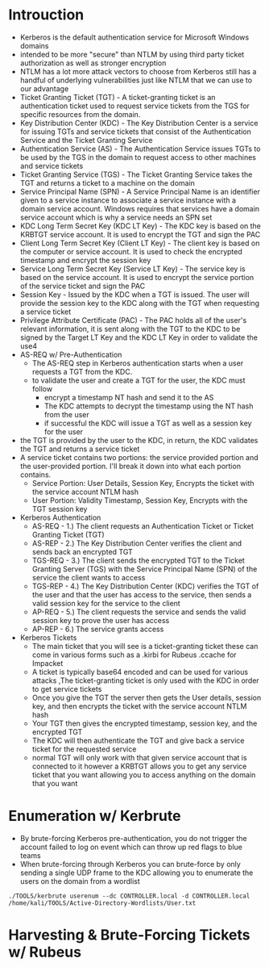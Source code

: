 # Introuction
- Kerberos is the default authentication service for Microsoft Windows domains
- intended to be more "secure" than NTLM by using third party ticket authorization as well as stronger encryption
- NTLM has a lot more attack vectors to choose from Kerberos still has a handful of underlying vulnerabilities just like NTLM that we can use to our advantage
- Ticket Granting Ticket (TGT) - A ticket-granting ticket is an authentication ticket used to request service tickets from the TGS for specific resources from the domain.
- Key Distribution Center (KDC) - The Key Distribution Center is a service for issuing TGTs and service tickets that consist of the Authentication Service and the Ticket Granting Service
- Authentication Service (AS) - The Authentication Service issues TGTs to be used by the TGS in the domain to request access to other machines and service tickets
- Ticket Granting Service (TGS) - The Ticket Granting Service takes the TGT and returns a ticket to a machine on the domain
- Service Principal Name (SPN) - A Service Principal Name is an identifier given to a service instance to associate a service instance with a domain service account. Windows requires that services have a domain service account which is why a service needs an SPN set
- KDC Long Term Secret Key (KDC LT Key) - The KDC key is based on the KRBTGT service account. It is used to encrypt the TGT and sign the PAC
- Client Long Term Secret Key (Client LT Key) - The client key is based on the computer or service account. It is used to check the encrypted timestamp and encrypt the session key
- Service Long Term Secret Key (Service LT Key) - The service key is based on the service account. It is used to encrypt the service portion of the service ticket and sign the PAC
- Session Key - Issued by the KDC when a TGT is issued. The user will provide the session key to the KDC along with the TGT when requesting a service ticket
- Privilege Attribute Certificate (PAC) - The PAC holds all of the user's relevant information, it is sent along with the TGT to the KDC to be signed by the Target LT Key and the KDC LT Key in order to validate the use4
- AS-REQ w/ Pre-Authentication
  - The AS-REQ step in Kerberos authentication starts when a user requests a TGT from the KDC.
  - to validate the user and create a TGT for the user, the KDC must follow
    - encrypt a timestamp NT hash and send it to the AS
    - The KDC attempts to decrypt the timestamp using the NT hash from the user
    -  if successful the KDC will issue a TGT as well as a session key for the user
- the TGT is provided by the user to the KDC, in return, the KDC validates the TGT and returns a service ticket
- A service ticket contains two portions: the service provided portion and the user-provided portion. I'll break it down into what each portion contains.
  - Service Portion: User Details, Session Key, Encrypts the ticket with the service account NTLM hash
  - User Portion: Validity Timestamp, Session Key, Encrypts with the TGT session key
- Kerberos Authentication
  - AS-REQ - 1.) The client requests an Authentication Ticket or Ticket Granting Ticket (TGT)
  - AS-REP - 2.) The Key Distribution Center verifies the client and sends back an encrypted TGT
  - TGS-REQ - 3.) The client sends the encrypted TGT to the Ticket Granting Server (TGS) with the Service Principal Name (SPN) of the service the client wants to access
  - TGS-REP - 4.) The Key Distribution Center (KDC) verifies the TGT of the user and that the user has access to the service, then sends a valid session key for the service to the client
  - AP-REQ - 5.) The client requests the service and sends the valid session key to prove the user has access
  - AP-REP - 6.) The service grants access
- Kerberos Tickets
  - The main ticket that you will see is a ticket-granting ticket these can come in various forms such as a .kirbi for Rubeus .ccache for Impacket
  - A ticket is typically base64 encoded and can be used for various attacks ,The ticket-granting ticket is only used with the KDC in order to get service tickets
  - Once you give the TGT the server then gets the User details, session key, and then encrypts the ticket with the service account NTLM hash
  - Your TGT then gives the encrypted timestamp, session key, and the encrypted TGT
  - The KDC will then authenticate the TGT and give back a service ticket for the requested service
  - normal TGT will only work with that given service account that is connected to it however a KRBTGT allows you to get any service ticket that you want allowing you to access anything on the domain that you want
# Enumeration w/ Kerbrute
- By brute-forcing Kerberos pre-authentication, you do not trigger the account failed to log on event which can throw up red flags to blue teams
- When brute-forcing through Kerberos you can brute-force by only sending a single UDP frame to the KDC allowing you to enumerate the users on the domain from a wordlist
```
./TOOLS/kerbrute userenum --dc CONTROLLER.local -d CONTROLLER.local /home/kali/TOOLS/Active-Directory-Wordlists/User.txt
```
# Harvesting & Brute-Forcing Tickets w/ Rubeus
